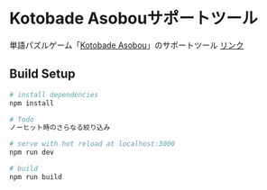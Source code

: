 # Kotobade Asobouサポートツール

単語パズルゲーム「[Kotobade Asobou](https://taximanli.github.io/kotobade-asobou/)」のサポートツール [リンク](https://kotoba.kedama.info/)

## Build Setup
``` bash
# install dependencies
npm install

# Todo
ノーヒット時のさらなる絞り込み

# serve with hot reload at localhost:3000
npm run dev

# build
npm run build
```
